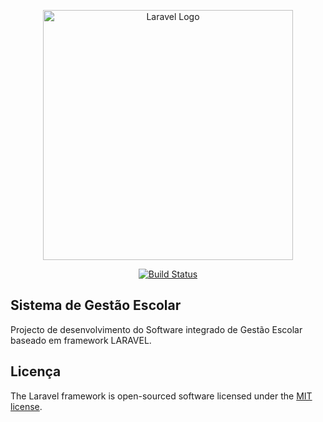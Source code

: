 <p align="center"><a href="https://laravel.com" target="_blank"><img src="https://raw.githubusercontent.com/laravel/art/master/logo-lockup/5%20SVG/2%20CMYK/1%20Full%20Color/laravel-logolockup-cmyk-red.svg" width="400" alt="Laravel Logo"></a></p>

<p align="center">
<a href="https://github.com/laravel/framework/actions"><img src="https://github.com/laravel/framework/workflows/tests/badge.svg" alt="Build Status"></a>

</p>

## Sistema de Gestão Escolar

Projecto de desenvolvimento do Software integrado de Gestão Escolar baseado em framework LARAVEL. 

## Licença

The Laravel framework is open-sourced software licensed under the [MIT license](https://opensource.org/licenses/MIT).
